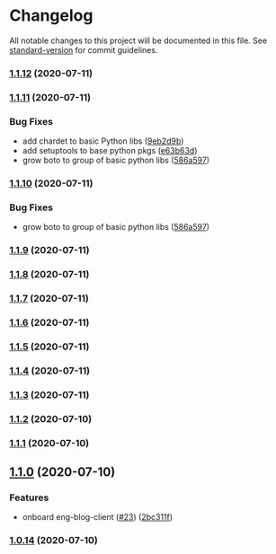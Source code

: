 # Changelog

All notable changes to this project will be documented in this file. See [standard-version](https://github.com/conventional-changelog/standard-version) for commit guidelines.

### [1.1.12](https://github.com/NerdWallet/renovate-integrations/compare/v1.1.11...v1.1.12) (2020-07-11)

### [1.1.11](https://github.com/NerdWallet/renovate-integrations/compare/v1.1.9...v1.1.11) (2020-07-11)


### Bug Fixes

* add chardet to basic Python libs ([9eb2d9b](https://github.com/NerdWallet/renovate-integrations/commit/9eb2d9b37f1a873290770227a4a91d039e426000))
* add setuptools to base python pkgs ([e63b63d](https://github.com/NerdWallet/renovate-integrations/commit/e63b63d39b9cc58be40fca3918c72f412dc6df6a))
* grow boto to group of basic python libs ([586a597](https://github.com/NerdWallet/renovate-integrations/commit/586a597ebdd24f772d90a2b5509ca556e891dfbf))

### [1.1.10](https://github.com/NerdWallet/renovate-integrations/compare/v1.1.9...v1.1.10) (2020-07-11)


### Bug Fixes

* grow boto to group of basic python libs ([586a597](https://github.com/NerdWallet/renovate-integrations/commit/586a597ebdd24f772d90a2b5509ca556e891dfbf))

### [1.1.9](https://github.com/NerdWallet/renovate-integrations/compare/v1.1.8...v1.1.9) (2020-07-11)

### [1.1.8](https://github.com/NerdWallet/renovate-integrations/compare/v1.1.7...v1.1.8) (2020-07-11)

### [1.1.7](https://github.com/NerdWallet/renovate-integrations/compare/v1.1.6...v1.1.7) (2020-07-11)

### [1.1.6](https://github.com/NerdWallet/renovate-integrations/compare/v1.1.5...v1.1.6) (2020-07-11)

### [1.1.5](https://github.com/NerdWallet/renovate-integrations/compare/v1.1.4...v1.1.5) (2020-07-11)

### [1.1.4](https://github.com/NerdWallet/renovate-integrations/compare/v1.1.2...v1.1.4) (2020-07-11)

### [1.1.3](https://github.com/NerdWallet/renovate-integrations/compare/v1.1.2...v1.1.3) (2020-07-11)

### [1.1.2](https://github.com/NerdWallet/renovate-integrations/compare/v1.1.1...v1.1.2) (2020-07-10)

### [1.1.1](https://github.com/NerdWallet/renovate-integrations/compare/v1.1.0...v1.1.1) (2020-07-10)

## [1.1.0](https://github.com/NerdWallet/renovate-integrations/compare/v1.0.14...v1.1.0) (2020-07-10)


### Features

* onboard eng-blog-client ([#23](https://github.com/NerdWallet/renovate-integrations/issues/23)) ([2bc311f](https://github.com/NerdWallet/renovate-integrations/commit/2bc311f6d2aba20297db852667e1442c8ffca5f9))

### [1.0.14](https://github.com/NerdWallet/renovate-integrations/compare/v1.0.12...v1.0.14) (2020-07-10)

